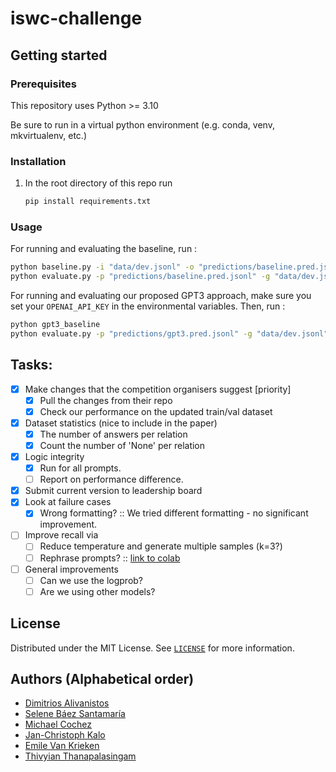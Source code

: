 # iswc-challenge

## Getting started

### Prerequisites

This repository uses Python >= 3.10

Be sure to run in a virtual python environment (e.g. conda, venv, mkvirtualenv, etc.)

### Installation

1. In the root directory of this repo run

    ```bash
    pip install requirements.txt
    ```

### Usage

For running and evaluating the baseline, run :

```bash
python baseline.py -i "data/dev.jsonl" -o "predictions/baseline.pred.jsonl"
python evaluate.py -p "predictions/baseline.pred.jsonl" -g "data/dev.jsonl"
```

For running and evaluating our proposed GPT3 approach, make sure you set your `OPENAI_API_KEY` in the environmental
variables. Then, run :

```bash
python gpt3_baseline
python evaluate.py -p "predictions/gpt3.pred.jsonl" -g "data/dev.jsonl"
```

## Tasks:

- [X] Make changes that the competition organisers suggest [priority]
    - [X] Pull the changes from their repo
    - [X] Check our performance on the updated train/val dataset
- [X] Dataset statistics (nice to include in the paper)
    - [X] The number of answers per relation
    - [X] Count the number of 'None' per relation
- [X] Logic integrity
    - [X] Run for all prompts.
    - [ ] Report on performance difference.
- [X] Submit current version to leadership board
- [X] Look at failure cases
    - [X] Wrong formatting? :: We tried different formatting - no significant improvement.
- [ ] Improve recall via
    - [ ] Reduce temperature and generate multiple samples (k=3?)
    - [ ] Rephrase
      prompts? :: [link to colab](https://colab.research.google.com/drive/180FCaZYRLEk0pPOWVYGsM_vn1UpIYy4N?usp=sharing#scrollTo=uuU4UPYDsSLP)
- [ ] General improvements
    - [ ] Can we use the logprob?
    - [ ] Are we using other models?

## License

Distributed under the MIT License.
See [`LICENSE`]() for more information.

## Authors (Alphabetical order)

* [Dimitrios Alivanistos](https://dimitrisalivas.github.io/)
* [Selene Báez Santamaría](https://selbaez.github.io/)
* [Michael Cochez](https://www.cochez.nl/)
* [Jan-Christoph Kalo](https://github.com/JanKalo)
* [Emile Van Krieken](https://emilevankrieken.com/)
* [Thivyian Thanapalasingam](https://thiviyansingam.com/)
